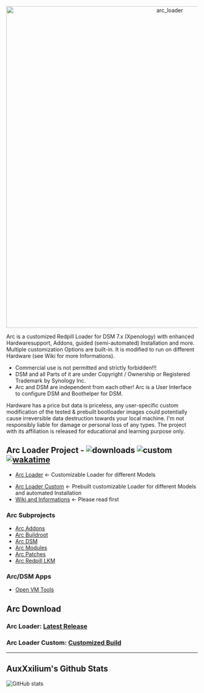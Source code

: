 <center><img width="845" alt="arc_loader" src="https://github.com/AuxXxilium/AuxXxilium/assets/67025065/ef975a36-9f3e-4cfb-813c-402db69611e7"></center>

Arc is a customized Redpill Loader for DSM 7.x (Xpenology) with enhanced Hardwaresupport, Addons, guided (semi-automated) Installation and more. Multiple customization Options are built-in. It is modified to run on different Hardware (see Wiki for more Informations).

* Commercial use is not permitted and strictly forbidden!!!
* DSM and all Parts of it are under Copyright / Ownership or Registered Trademark by Synology Inc.
* Arc and DSM are independent from each other! Arc is a User Interface to configure DSM and Boothelper for DSM.

Hardware has a price but data is priceless, any user-specific custom modification of the tested & prebuilt bootloader images could potentially cause irreversible data destruction towards your local machine. I'm not responsibly liable for damage or personal loss of any types. The project with its affiliation is released for educational and learning purpose only.


## Arc Loader Project - ![downloads](https://img.shields.io/github/downloads/AuxXxilium/arc/total?style=flat-square) ![custom](https://img.shields.io/github/issues-closed-raw/AuxXxilium/arc?style=flat-square&label=custom) [![wakatime](https://wakatime.com/badge/user/faedcb8b-e7cf-4ef4-8c9f-d24d6b2de49c.svg)](https://wakatime.com/@faedcb8b-e7cf-4ef4-8c9f-d24d6b2de49c)

+ <a href="https://github.com/AuxXxilium/arc">Arc Loader</a> <- Customizable Loader for different Models
* <a href="https://auxxxilium.github.io/arc">Arc Loader Custom</a> <- Prebuilt customizable Loader for different Models and automated Installation
* <a href="https://github.com/AuxXxilium/AuxXxilium/wiki">Wiki and Informations</a> <- Please read first


### Arc Subprojects
*  <a href="https://github.com/AuxXxilium/arc-addons">Arc Addons</a>
*  <a href="https://github.com/AuxXxilium/arc-buildroot">Arc Buildroot</a>
*  <a href="https://github.com/AuxXxilium/arc-dsm">Arc DSM</a>
*  <a href="https://github.com/AuxXxilium/arc-modules">Arc Modules</a>
*  <a href="https://github.com/AuxXxilium/arc-patches">Arc Patches</a>
*  <a href="https://github.com/AuxXxilium/redpill-lkm">Arc Redpill LKM</a>

### Arc/DSM Apps
* <a href="https://github.com/AuxXxilium/synology-dsm-open-vm-tools">Open VM Tools</a>

## Arc Download

### Arc Loader:             <a href="https://github.com/AuxXxilium/arc/releases/latest">Latest Release</a>
### Arc Loader Custom:      <a href="https://auxxxilium.github.io/arc">Customized Build</a>

---

## AuxXxilium's Github Stats

![GitHub stats](https://github-readme-stats-sigma-five.vercel.app/api?username=AuxXxilium&show_icons=true&theme=react&hide_title=true&include_all_commits=true)
